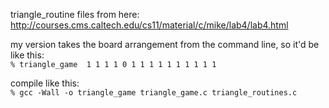 triangle_routine files from here: http://courses.cms.caltech.edu/cs11/material/c/mike/lab4/lab4.html    
    
my version takes the board arrangement from the command line, so it'd be like this:    
```% triangle_game  1 1 1 1 0 1 1 1 1 1 1 1 1 1 1  ```  
      
compile like this:    
```% gcc -Wall -o triangle_game triangle_game.c triangle_routines.c```

